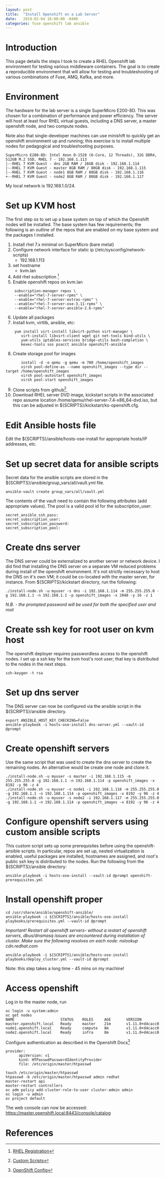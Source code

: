 ```yaml
---
layout: post
title:  "Install Openshift on a Lab Server"
date:   2019-02-04 16:00:00 -0400
categories: fuse openshift lab ansible
---
```


# Introduction 
This page details the steps I took to create a RHEL Openshift lab environment for testing various middleware containers.  The goal is to create a reproducible environment that will allow for testing and troubleshooting of various combinations of Fuse, AMQ, Kafka, and more.

# Environment
The hardware for the lab server is a single SuperMicro E200-8D.  This was chosen for a combination of performance and power efficiency.  The server will host at least four RHEL virtual guests, including a DNS server, a master openshift node, and two compute nodes.  

Note also that single-developer machines can use minishift to quickly get an openshift environment up and running; this exercise is to install multiple nodes for pedagogical and troubleshooting purposes.

```
SuperMicro E200-8D: Intel Xeon D-1528 (6-Core, 12 Threads), 32G DDR4, 512GB M.2 SSD, RHEL 7 - 192.168.1.113
|--RHEL 7 KVM Guest - dns 2GB RAM / 16GB disk - 192.168.1.114
|--RHEL 7 KVM Guest - master 8GB RAM / 80GB disk - 192.168.1.115
|--RHEL 7 KVM Guest - node1 8GB RAM / 80GB disk - 192.168.1.116
+--RHEL 7 KVM Guest - node2 8GB RAM / 80GB disk - 192.168.1.117
```

My local network is 192.168.1.0/24.

# Set up KVM host
The first step os to set up a base system on top of which the Openshift nodes will be installed.  The base system has few requirements; the following is an outline of the repos that are enabled on my base system and the packages I installed.
1.  Install rhel 7.x minimal on SuperMicro (bare metal)
2.  Configure network interface for static ip (/etc/sysconfig/network-scripts)
    * 192.168.1.113
3.  set hostname
    * kvm.lan
4.  Add rhel subscription [^1]
5.  Enable openshift repos on kvm.lan
```
    subscription-manager repos \
    --enable="rhel-7-server-rpms" \
    --enable="rhel-7-server-extras-rpms" \
    --enable="rhel-7-server-ose-3.11-rpms" \
    --enable="rhel-7-server-ansible-2.6-rpms"
```
6.  Update all packages
7.  Install kvm, virtlib, ansible, etc:
```
    yum install virt-install libvirt-python virt-manager \
       virt-install libvirt-client wget git net-tools bind-utils \
       yum-utils iptables-services bridge-utils bash-completion \
       kexec-tools sos psacct ansible openshift-ansible
```
8.  Create storage pool for images
```
       install -d -o qemu -g qemu -m 700 /home/openshift_images
       virsh pool-define-as --name openshift_images --type dir --target /home/openshift_images
       virsh pool-autostart openshift_images
       virsh pool-start openshift_images
```
9.  Clone scripts from github[^2].
10. Download RHEL server DVD image, kickstart scripts in the associated repo assume location /home/qemu/rhel-server-7.4-x86_64-dvd.iso, but this can be adjusted in ${SCRIPTS}/kickstart/ks-openshift.cfg.


# Edit Ansible hosts file
Edit the ${SCRIPTS}/ansible/hosts-ose-install for appropriate hosts/IP addresses, etc.

# Set up secret data for ansible scripts
Secret data for the ansible scripts are stored in the ${SCRIPTS}/ansible/group_vars/all/vault.yml file.

```
ansible-vault create group_vars/all/vault.yml
```

The contents of the vault need to contain the following attributes (add appropriate values).  The pool is a valid pool id for the subscription_user:

```
secret_ansible_ssh_pass:
secret_subscription_user:
secret_subscription_password:
secret_subscription_pool:
```

# Create dns server
The DNS server could be externalized to another server or network device.  I did find that installing the DNS server on a separate VM reduced problems during install of the openshift environment.  It's not strictly necessary to host the DNS on it's own VM; it could be co-located with the master server, for instance. From ${SCRIPTS}/kickstart directory, run the following:

```
./install-node.sh -u myuser -s dns -i 192.168.1.114 -m 255.255.255.0 -g 192.168.1.1 -n 192.168.1.1 -p openshift_images -x 2048 -y 16 -z 1
```

*N.B. - the prompted password will be used for both the specified user and root*


# Create ssh key for root user on kvm host
The openshift deployer requires passwordless access to the openshift nodes.  I set up a ssh key for the kvm host's root user; that key is distributed to the nodes in the next steps.

```
ssh-keygen -t rsa
```

# Set up dns server
The DNS server can now be configured via the ansible script in the ${SCRIPTS}/ansible directory.

```
export ANSIBLE_HOST_KEY_CHECKING=False
ansible-playbook -i hosts-ose-install dns-server.yml --vault-id @prompt
```

# Create openshift servers
Use the same script that was used to create the dns server to create the remaining nodes.  An alternative would be create one node and clone it.

```
./install-node.sh -u myuser -s master -i 192.168.1.115 -m 255.255.255.0 -g 192.168.1.1 -n 192.168.1.114 -p openshift_images -x 8192 -y 96 -z 4
./install-node.sh -u myuser -s node1 -i 192.168.1.116 -m 255.255.255.0 -g 192.168.1.1 -n 192.168.1.114 -p openshift_images -x 8192 -y 96 -z 4
./install-node.sh -u myuser -s node2 -i 192.168.1.117 -m 255.255.255.0 -g 192.168.1.1 -n 192.168.1.114 -p openshift_images -x 8192 -y 96 -z 4
```

# Configure openshift servers using custom ansible scripts
This custom script sets up some prerequisites before using the openshift-ansible scripts.  In particular, repos are set up, nested virtualization is enabled, useful packages are installed, hostnames are assigned, and root's public ssh key is distributed to the nodes. Run the following from the ${SCRIPTS}/ansible directory:
```
ansible-playbook -i hosts-ose-install --vault-id @prompt openshift-prerequisites.yml
```

# Install openshift proper

```
cd /usr/share/ansible/openshift-ansible/
ansible-playbook -i ${SCRIPTS}/ansible/hosts-ose-install playbooks/prerequisites.yml --vault-id @prompt
```

*Important! Restart all openshift servers- without a restart of openshift servers, dbus/dnsmasq issues are encountered during installation of cluster.  Make sure the following resolves on each node: nslookup cdn.redhat.com*

```
ansible-playbook -i ${SCRIPTS}/ansible/hosts-ose-install playbooks/deploy_cluster.yml --vault-id @prompt
```

Note: this step takes a long time - 45 mins on my machine!

# Access openshift

Log in to the master node, run
```
oc login -u system:admin
oc get nodes
NAME                     STATUS    ROLES     AGE       VERSION
master.openshift.local   Ready     master    21m       v1.11.0+d4cacc0
node1.openshift.local    Ready     compute   8m        v1.11.0+d4cacc0
node2.openshift.local    Ready     infra     8m        v1.11.0+d4cacc0
```

Configure authentication as described in the Openshift Docs[^3]
```
provider:
      apiVersion: v1
      kind: HTPasswdPasswordIdentityProvider
      file: /etc/origin/master/htpasswd
```

```
touch /etc/origin/master/htpasswd
htpasswd -b /etc/origin/master/htpasswd admin redhat
master-restart api
master-restart controllers
oc adm policy add-cluster-role-to-user cluster-admin admin
oc login -u admin
oc project default
```

The web console can now be accessed: https://master.openshift.local:8443/console/catalog



# References
[^1]:[RHEL Registration]( https://access.redhat.com/labs/registrationassistant/)
[^2]:[Custom Scripts](https://github.com/sjhiggs/lab-openshift-install)
[^3]:[OpenShift Config](https://access.redhat.com/documentation/en-us/openshift_container_platform/3.11/html/getting_started/getting-started-configure-openshift)
